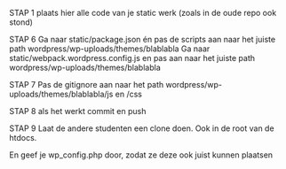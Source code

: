 STAP 1
plaats hier alle code van je static werk (zoals in de oude repo ook stond)

STAP 6
Ga naar static/package.json én pas de scripts aan naar het juiste path wordpress/wp-uploads/themes/blablabla
Ga naar static/webpack.wordpress.config.js en pas aan naar het juiste path wordpress/wp-uploads/themes/blablabla

STAP 7
Pas de gitignore  aan naar het path wordpress/wp-uploads/themes/blablabla/js en /css

STAP 8
als het werkt commit en push

STAP 9
Laat de andere studenten een clone doen.
Ook in de root van de htdocs.

En geef je wp_config.php door, zodat ze deze ook juist kunnen plaatsen